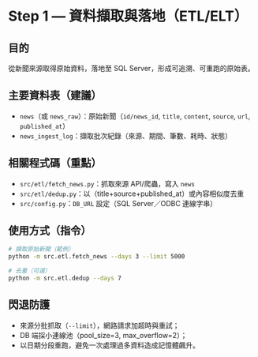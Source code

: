 
# Step 1 — 資料擷取與落地（ETL/ELT）

## 目的
從新聞來源取得原始資料，落地至 SQL Server，形成可追溯、可重跑的原始表。

## 主要資料表（建議）
- `news`（或 `news_raw`）：原始新聞（`id/news_id`, `title`, `content`, `source`, `url`, `published_at`）
- `news_ingest_log`：擷取批次紀錄（來源、期間、筆數、耗時、狀態）

## 相關程式碼（重點）
- `src/etl/fetch_news.py`：抓取來源 API/爬蟲，寫入 `news`
- `src/etl/dedup.py`：以（title+source+published_at）或內容相似度去重
- `src/config.py`：`DB_URL` 設定（SQL Server／ODBC 連線字串）

## 使用方式（指令）
```bash
# 擷取原始新聞（範例）
python -m src.etl.fetch_news --days 3 --limit 5000

# 去重（可選）
python -m src.etl.dedup --days 7
```

## 閃退防護
- 來源分批抓取（`--limit`），網路請求加超時與重試；
- DB 端採小連線池（pool_size=3, max_overflow=2）；
- 以日期分段重跑，避免一次處理過多資料造成記憶體飆升。

